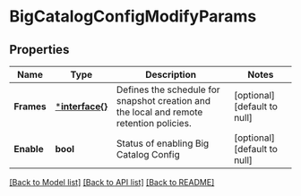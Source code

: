 # BigCatalogConfigModifyParams

## Properties
Name | Type | Description | Notes
------------ | ------------- | ------------- | -------------
**Frames** | [***interface{}**](interface{}.md) | Defines the schedule for snapshot creation and the local and remote retention policies. | [optional] [default to null]
**Enable** | **bool** | Status of enabling Big Catalog Config | [optional] [default to null]

[[Back to Model list]](../README.md#documentation-for-models) [[Back to API list]](../README.md#documentation-for-api-endpoints) [[Back to README]](../README.md)


